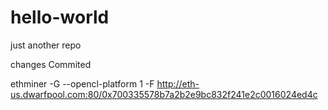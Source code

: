 # hello-world
just another repo

changes Commited

ethminer -G --opencl-platform 1 -F  http://eth-us.dwarfpool.com:80/0x700335578b7a2b2e9bc832f241e2c0016024ed4c
